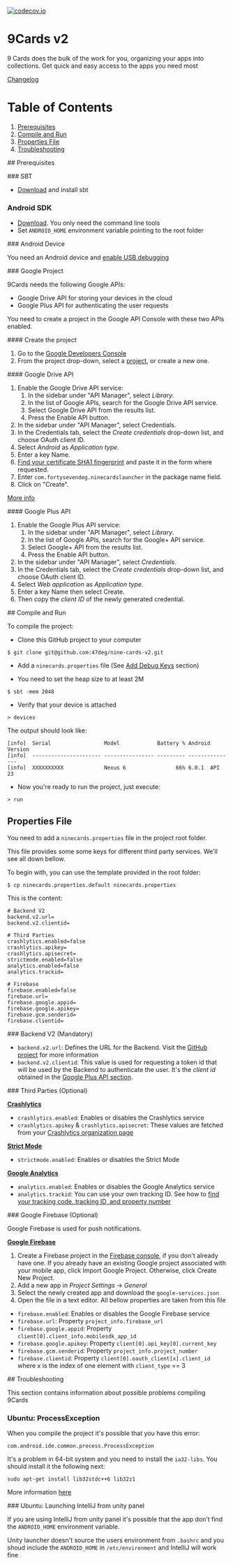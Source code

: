[![codecov.io](https://codecov.io/github/47deg/nine-cards-v2/coverage.svg?token=E9sGVv2ii7&branch=master)](https://codecov.io/github/47deg/nine-cards-v2?branch=master)

# 9Cards v2

9 Cards does the bulk of the work for you, organizing your apps into collections. Get quick and easy access to the apps you need most

[Changelog](CHANGELOG.md)

# Table of Contents
1. [Prerequisites](#prerequisites)
2. [Compile and Run](#compile-and-run)
3. [Properties File](#properties-files)
4. [Troubleshooting](#troubleshooting)

## Prerequisites

### SBT

* [Download](http://www.scala-sbt.org/download.html) and install sbt

### Android SDK

* [Download](https://developer.android.com/studio/index.html#downloads). You only need the command line tools
* Set `ANDROID_HOME` environment variable pointing to the root folder

### Android Device

You need an Android device and [enable USB debugging](https://www.google.es/search?q=android+activate+developer+mode&oq=android+active+developer)

### Google Project

9Cards needs the following Google APIs:

* Google Drive API for storing your devices in the cloud
* Google Plus API for authenticating the user requests

You need to create a project in the Google API Console with these two APIs enabled.

#### Create the project

1. Go to the [Google Developers Console](https://console.developers.google.com/apis/library?project=_)
2. From the project drop-down, select a [project](https://support.google.com/cloud/answer/6158853), or create a new one.

#### Google Drive API

1. Enable the Google Drive API service:
    1. In the sidebar under "API Manager", select *Library*.
    2. In the list of Google APIs, search for the Google Drive API service.
    3. Select Google Drive API from the results list.
    4. Press the Enable API button.
2. In the sidebar under "API Manager", select Credentials.
3. In the Credentials tab, select the *Create credentials* drop-down list, and choose OAuth client ID.
4. Select *Android* as *Application type*.
5. Enter a key Name.
6. [Find your certificate SHA1 fingerprint](https://developers.google.com/android/guides/client-auth) and paste it in the form where requested.
7. Enter `com.fortysevendeg.ninecardslauncher` in the package name field.
8. Click on "Create".

[More info](https://developers.google.com/drive/android/auth)

#### Google Plus API

1. Enable the Google Plus API service:
    1. In the sidebar under "API Manager", select *Library*.
    2. In the list of Google APIs, search for the Google+ API service.
    3. Select Google+ API from the results list.
    4. Press the Enable API button.
2. In the sidebar under "API Manager", select *Credentials*.
3. In the Credentials tab, select the *Create credentials* drop-down list, and choose OAuth client ID.
4. Select *Web application* as *Application type*.
5. Enter a key Name then select Create.
6. Then copy the *client ID* of the newly generated credential.

## Compile and Run

To compile the project:

* Clone this GitHub project to your computer

```
$ git clone git@github.com:47deg/nine-cards-v2.git
```

* Add a `ninecards.properties` file (See [Add Debug Keys](#properties-file) section)

* You need to set the heap size to at least 2M

```
$ sbt -mem 2048
```

* Verify that your device is attached

```
> devices
```

The output should look like:

```
[info]  Serial                 Model            Battery % Android Version
[info]  ---------------------- ---------------- --------- ---------------
[info]  XXXXXXXXXX             Nexus 6                66% 6.0.1  API 23
```

* Now you're ready to run the project, just execute:

```
> run
```

## Properties File

You need to add a `ninecards.properties` file in the project root folder. 

This file provides some some keys for different third party services. We'll see all down bellow.

To begin with, you can use the template provided in the root folder:

```
$ cp ninecards.properties.default ninecards.properties
```

This is the content:

```
# Backend V2
backend.v2.url=
backend.v2.clientid=

# Third Parties
crashlytics.enabled=false
crashlytics.apikey=
crashlytics.apisecret=
strictmode.enabled=false
analytics.enabled=false
analytics.trackid=

# Firebase
firebase.enabled=false
firebase.url=
firebase.google.appid=
firebase.google.apikey=
firebase.gcm.senderid=
firebase.clientid=
```

### Backend V2 (Mandatory)

* `backend.v2.url`: Defines the URL for the Backend. Visit the [GitHub project](https://github.com/47deg/nine-cards-backend) for more information
* `backend.v2.clientid`: This value is used for requesting a token id that will be used by the Backend to authenticate the user. It's the *client id* obtained in the [Google Plus API section](#google-plus-api). 

### Third Parties (Optional)

**[Crashlytics](https://try.crashlytics.com/)**

* `crashlytics.enabled`: Enables or disables the Crashlytics service
* `crashlytics.apikey` & `crashlytics.apisecret`: These values are fetched from your [Crashlytics organization page](https://www.fabric.io/settings/organizations)

**[Strict Mode](https://developer.android.com/reference/android/os/StrictMode.html)**

* `strictmode.enabled`: Enables or disables the Strict Mode

**[Google Analytics](https://developers.google.com/analytics/)**

* `analytics.enabled`: Enables or disables the Google Analytics service
* `analytics.trackid`: You can use your own tracking ID. See how to [find your tracking code, tracking ID, and property number](https://support.google.com/analytics/answer/1032385)

### Google Firebase (Optional)

Google Firebase is used for push notifications.

**[Google Firebase](https://firebase.google.com/)**

1. Create a Firebase project in the [Firebase console](https://firebase.google.com/console/), if you don't already have one. If you already have an existing Google project associated with your mobile app, click Import Google Project. Otherwise, click Create New Project.
2. Add a new app in *Project Settings* -> *General*
3. Select the newly created app and download the `google-services.json`
4. Open the file in a text editor. All bellow properties are taken from this file 

* `firebase.enabled`: Enables or disables the Google Firebase service
* `firebase.url`: Property `project_info.firebase_url`
* `firebase.google.appid`: Property `client[0].client_info.mobilesdk_app_id`
* `firebase.google.apikey`: Property `client[0].api_key[0].current_key`
* `firebase.gcm.senderid`: Property `project_info.project_number`
* `firebase.clientid`: Property `client[0].oauth_client[x].client_id` where x is the index of one element with `client_type` == 3

## Troubleshooting

This section contains information about possible problems compiling 9Cards

### Ubuntu: ProcessException

When you compile the project it's possible that you have this error:

`com.android.ide.common.process.ProcessException`

It's a problem in 64-bit system and you need to install the `ia32-libs`. You should install it the following next:

`sudo apt-get install lib32stdc++6 lib32z1`

More information [here](http://stackoverflow.com/questions/22701405/aapt-ioexception-error-2-no-such-file-or-directory-why-cant-i-build-my-grad)

### Ubuntu: Launching IntelliJ from unity panel

If you are using IntelliJ from unity panel it's possible that the app don't find the `ANDROID_HOME` environment variable.

Unity launcher doesn't source the users environment from `.bashrc` and you shoud include the `ANDROID_HOME` in `/etc/environment` and IntelliJ will work fine